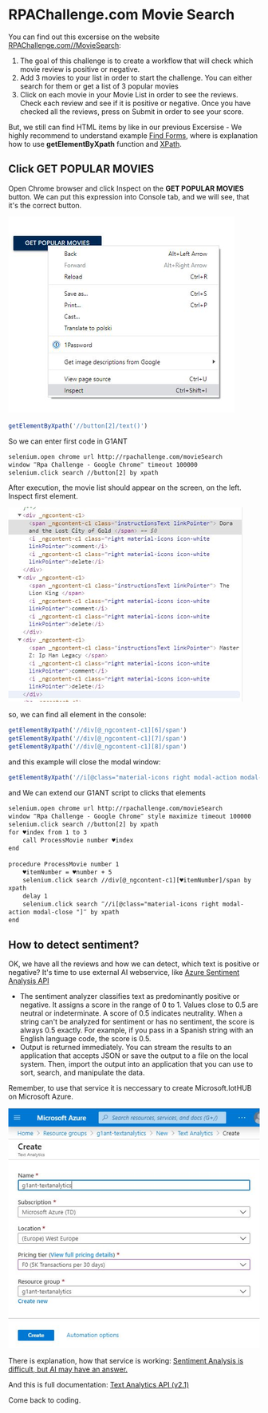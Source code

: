 ﻿# RPAChallenge.com Movie Search

You can find out this excersise on the website [RPAChallenge.com//MovieSearch](http://rpachallenge.com/movieSearch):

1. The goal of this challenge is to create a workflow that will check which movie review is positive or negative.
2. Add 3 movies to your list in order to start the challenge. You can either search for them or get a list of 3 popular movies
3. Click on each movie in your Movie List in order to see the reviews. Check each review and see if it is positive or negative. Once you have checked all the reviews, press on Submit in order to see your score.

But, we still can find HTML items by 
like in our previous Excersise - 
We highly recommend to understand example [Find Forms](https://github.com/G1ANT-Robot/G1ANT.Hackaton.Tutorials/tree/master/RPAChallenge.InputForms), where is explanation how to use 
**getElementByXpath** function and [XPath](https://www.w3schools.com/xml/xpath_syntax.asp).

## Click GET POPULAR MOVIES

Open Chrome browser and click Inspect on the **GET POPULAR MOVIES** button. 
We can put this expression into Console tab, and we will see, that it's the correct button.

![inspect1](inspect.jpg)

```JavaScript
getElementByXpath('//button[2]/text()')
```

So we can enter first code in G1ANT

```G1ANT
selenium.open chrome url http://rpachallenge.com/movieSearch
window ‴Rpa Challenge - Google Chrome‴ timeout 100000
selenium.click search //button[2] by xpath
```

After execution, the movie list should appear on the screen, on the left. Inspect first element.

![inspect2](inspect2.jpg)

so, we can find all element in the console:

```JavaScript
getElementByXpath('//div[@_ngcontent-c1][6]/span')
getElementByXpath('//div[@_ngcontent-c1][7]/span')
getElementByXpath('//div[@_ngcontent-c1][8]/span')
```

and this example will close the modal window:

```JavaScript
getElementByXpath('//i[@class="material-icons right modal-action modal-close "]').click()
```

and We can extend our G1ANT script to clicks that elements

```G1ANT
selenium.open chrome url http://rpachallenge.com/movieSearch
window ‴Rpa Challenge - Google Chrome‴ style maximize timeout 100000
selenium.click search //button[2] by xpath
for ♥index from 1 to 3
    call ProcessMovie number ♥index
end

procedure ProcessMovie number 1
    ♥itemNumber = ♥number + 5
    selenium.click search //div[@_ngcontent-c1][♥itemNumber]/span by xpath
    delay 1
    selenium.click search ‴//i[@class="material-icons right modal-action modal-close "]‴ by xpath
end
```

## How to detect sentiment?

OK, we have all the reviews and how we can detect, which text is positive or negative? 
It's time to use external AI webservice, like 
[Azure Sentiment Analysis API](https://azure.microsoft.com/en-us/services/cognitive-services/text-analytics/)

* The sentiment analyzer classifies text as predominantly positive or negative. It assigns a score in the range of 0 to 1. Values close to 0.5 are neutral or indeterminate. A score of 0.5 indicates neutrality. When a string can't be analyzed for sentiment or has no sentiment, the score is always 0.5 exactly. For example, if you pass in a Spanish string with an English language code, the score is 0.5.
* Output is returned immediately. You can stream the results to an application that accepts JSON or save the output to a file on the local system. Then, import the output into an application that you can use to sort, search, and manipulate the data.

Remember, to use that service it is neccessary to create Microsoft.IotHUB on Microsoft Azure.

![Text Analytics Create](textanalytics-create.jpg)

There is explanation, how that service is working: 
[Sentiment Analysis is difficult, but AI may have an answer.](https://towardsdatascience.com/sentiment-analysis-is-difficult-but-ai-may-have-an-answer-a8c447110357)

And this is full documentation: [Text Analytics API (v2.1)](https://westcentralus.dev.cognitive.microsoft.com/docs/services/TextAnalytics-v2-1/operations/56f30ceeeda5650db055a3c9)

Come back to coding. 

